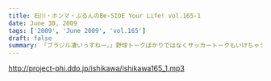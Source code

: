 ```yaml
---
title: 石川・ホンマ・ぶるんのBe-SIDE Your Life! vol.165-1
date: June 30, 2009
tags: ['2009', 'June 2009', 'vol.165']
draft: false
summary: 「ブラジル凄いっすねー。」野球トークばかりではなくサッカートークもいけちゃうぶるんサンがスタジオイチバン乗り！NAMAE
---
```


http://project-phi.ddo.jp/ishikawa/ishikawa165_1.mp3